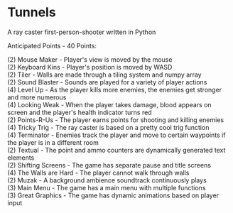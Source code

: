 # Tunnels
A ray caster first-person-shooter written in Python

Anticipated Points - 40 Points:

(2) Mouse Maker - Player's view is moved by the mouse\
(2) Keyboard Kins - Player's position is moved by WASD\
(2) Tiler - Walls are made through a tiling system and numpy array\
(2) Sound Blaster - Sounds are played for a variety of player actions\
(4) Level Up - As the player kills more enemies, the enemies get stronger and more numerous\
(4) Looking Weak - When the player takes damage, blood appears on screen and the player's health indicator turns red\
(2) Points-R-Us - The player earns points for shooting and killing enemies\
(4) Tricky Trig - The ray caster is based on a pretty cool trig function\
(4) Terminator - Enemies track the player and move to certain waypoints if the player is in a different room\
(2) Textual - The point and ammo counters are dynamically generated text elements\
(2) Shifting Screens - The game has separate pause and title screens\
(4) The Walls are Hard - The player cannot walk through walls\
(2) Muzak - A background ambience soundtrack continuously plays\
(3) Main Menu - The game has a main menu with multiple functions\
(3) Great Graphics - The game has dynamic animations based on player input
